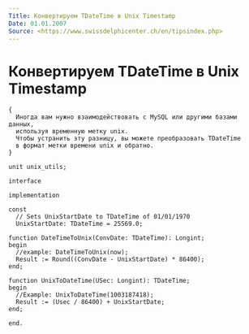 ```yaml
---
Title: Конвертируем TDateTime в Unix Timestamp
Date: 01.01.2007
Source: <https://www.swissdelphicenter.ch/en/tipsindex.php>
---
```



Конвертируем TDateTime в Unix Timestamp
=======================================

    {
      Иногда вам нужно взаимодействовать с MySQL или другими базами данных,
      используя временную метку unix.
      Чтобы устранить эту разницу, вы можете преобразовать TDateTime
      в формат метки времени unix и обратно.
    }
     
    unit unix_utils;
     
    interface
     
    implementation
     
    const
      // Sets UnixStartDate to TDateTime of 01/01/1970
      UnixStartDate: TDateTime = 25569.0;
     
    function DateTimeToUnix(ConvDate: TDateTime): Longint;
    begin
      //example: DateTimeToUnix(now);
      Result := Round((ConvDate - UnixStartDate) * 86400);
    end;
     
    function UnixToDateTime(USec: Longint): TDateTime;
    begin
      //Example: UnixToDateTime(1003187418);
      Result := (Usec / 86400) + UnixStartDate;
    end;
     
    end.

